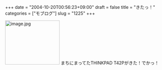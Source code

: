 +++
date = "2004-10-20T00:56:23+09:00"
draft = false
title = "きたっ！"
categories = ["モブログ"]
slug = "1225"
+++

<img src="http://ieiriblog.jugem.cc/?image=4056" class="pict" width="176" height="144" alt="image.jpg" />
まちにまってたTHINKPAD T42Pがきた！でかっ！
